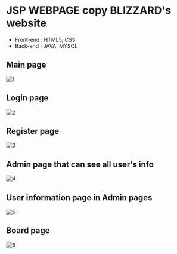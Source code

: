 # JSP WEBPAGE copy BLIZZARD's website

- Front-end : HTML5, CSS, 
- Back-end : JAVA, MYSQL

## Main page
![1](https://user-images.githubusercontent.com/53686581/71576672-c4e72d80-2b34-11ea-86f6-b4b055e94b56.JPG)<br>
## Login page<br>
![2](https://user-images.githubusercontent.com/53686581/71576673-c4e72d80-2b34-11ea-9270-0ba46b922f2d.JPG)<br>
## Register page<br>
![3](https://user-images.githubusercontent.com/53686581/71576674-c4e72d80-2b34-11ea-90bd-88d3284e22b8.JPG)<br>
## Admin page that can see all user's info<br>
![4](https://user-images.githubusercontent.com/53686581/71576675-c4e72d80-2b34-11ea-94d6-0a7452417741.JPG)<br>
## User information page in Admin pages<br>
![5](https://user-images.githubusercontent.com/53686581/71576677-c57fc400-2b34-11ea-9d2f-86a8b6eab20d.JPG)<br>
## Board page<br>
![6](https://user-images.githubusercontent.com/53686581/71576678-c57fc400-2b34-11ea-96c6-9f3747e34daf.JPG)<br>
